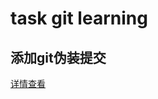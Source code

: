 # task git learning

## 添加git伪装提交

[详情查看](https://github.com/cqut-ngu/task-git-learning/commits?author=torvalds)

